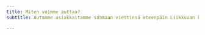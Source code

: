 ```yaml
---
title: Miten voimme auttaa?
subtitle: Autamme asiakkaitamme saamaan viestinsä eteenpäin Liikkuvan kuvan ja kuvitusten keinoin. Tuotamme pieniä ja suuria kokonaisuuksia. Yhteistyömme voi olla esimerkiksi tuotteen lanseeraus tai esittely, prosessin kuvaus tai erilaiset esitysten (powerpoint, prezi) sisään rakennettavat elementit kuvituksena, joiden avulla yleisösi ymmärtävät viestisi.

---
```

